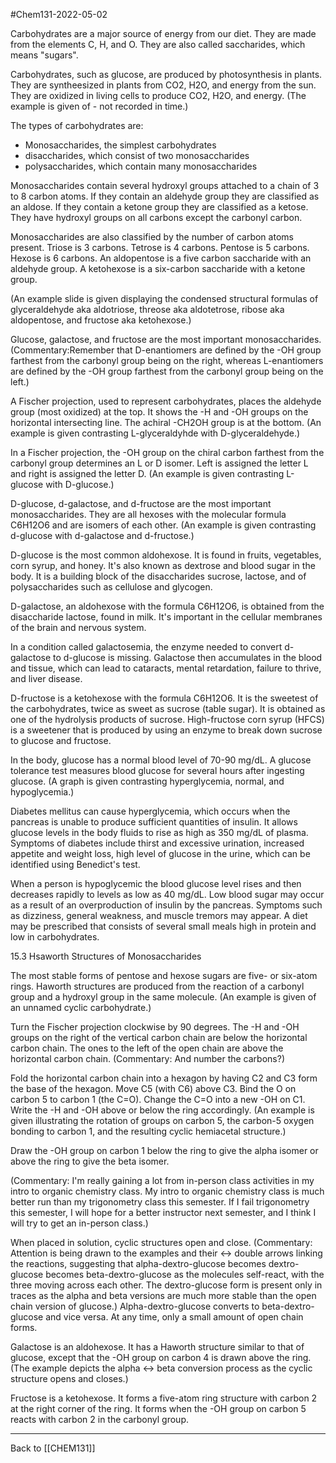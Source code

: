 #Chem131-2022-05-02

Carbohydrates are a major source of energy from our diet.  They are made from the elements C, H, and O.  They are also called saccharides, which means "sugars".

Carbohydrates, such as glucose, are produced by photosynthesis in plants.  They are syntheesized in plants from CO2, H2O, and energy from the sun.  They are oxidized in living cells to produce CO2, H2O, and energy.  (The example is given of - not recorded in time.)

The types of carbohydrates are:
 * Monosaccharides, the simplest carbohydrates
 * disaccharides, which consist of two monosaccharides
 * polysaccharides, which contain many monosaccharides

Monosaccharides contain several hydroxyl groups attached to a chain of 3 to 8 carbon atoms.  If they contain an aldehyde group they are classified as an aldose.  If they contain a ketone group they are classified as a ketose.  They have hydroxyl groups on all carbons except the carbonyl carbon.

Monosaccharides are also classified by the number of carbon atoms present.  Triose is 3 carbons.  Tetrose is 4 carbons.  Pentose is 5 carbons.  Hexose is 6 carbons.  An aldopentose is a five carbon saccharide with an aldehyde group.  A ketohexose is a six-carbon saccharide with a ketone group.

(An example slide is given displaying the condensed structural formulas of glyceraldehyde aka aldotriose, threose aka aldotetrose, ribose aka aldopentose, and fructose aka ketohexose.)

Glucose, galactose, and fructose are the most important monosaccharides.  (Commentary:Remember that D-enantiomers are defined by the -OH group farthest from the carbonyl group being on the right, whereas L-enantiomers are defined by the -OH group farthest from the carbonyl group being on the left.)

A Fischer projection, used to represent carbohydrates, places the aldehyde group (most oxidized) at the top.  It shows the -H and -OH groups on the horizontal intersecting line.  The achiral -CH2OH group is at the bottom.  (An example is given contrasting L-glyceraldyhde with D-glyceraldehyde.)

In a Fischer projection, the -OH group on the chiral carbon farthest from the carbonyl group determines an L or D isomer.  Left is assigned the letter L and right is assigned the letter D.  (An example is given contrasting L-glucose with D-glucose.)

D-glucose, d-galactose, and d-fructose are the most important monosaccharides.  They are all hexoses with the molecular formula C6H12O6 and are isomers of each other.  (An example is given contrasting d-glucose with d-galactose and d-fructose.)

D-glucose is the most common aldohexose.  It is found in fruits, vegetables, corn syrup, and honey.  It's also known as dextrose and blood sugar in the body.  It is a building block of the disaccharides sucrose, lactose, and of polysaccharides such as cellulose and glycogen.

D-galactose, an aldohexose with the formula C6H12O6, is obtained from the disaccharide lactose, found in milk.  It's important in the cellular membranes of the brain and nervous system.

In a condition called galactosemia, the enzyme needed to convert d-galactose to d-glucose is missing.  Galactose then accumulates in the blood and tissue, which can lead to cataracts, mental retardation, failure to thrive, and liver disease.

D-fructose is a ketohexose with the formula C6H12O6.  It is the sweetest of the carbohydrates, twice as sweet as sucrose (table sugar).  It is obtained as one of the hydrolysis products of sucrose.  High-fructose corn syrup (HFCS) is a sweetener that is produced by using an enzyme to break down sucrose to glucose and fructose.

In the body, glucose has a normal blood level of 70-90 mg/dL.  A glucose tolerance test measures blood glucose for several hours after ingesting glucose.  (A graph is given contrasting hyperglycemia, normal, and hypoglycemia.)

Diabetes mellitus can cause hyperglycemia, which occurs when the pancreas is unable to produce sufficient quantities of insulin.  It allows glucose levels in the body fluids to rise as high as 350 mg/dL of plasma.  Symptoms of diabetes include thirst and excessive urination, increased appetite and weight loss, high level of glucose in the urine, which can be identified using Benedict's test.

When a person is hypoglycemic the blood glucose level rises and then decreases rapidly to levels as low as 40 mg/dL.  Low blood sugar may occur as a result of an overproduction of insulin by the pancreas.  Symptoms such as dizziness, general weakness, and muscle tremors may appear.  A diet may be prescribed that consists of several small meals high in protein and low in carbohydrates.

15.3 Hsaworth Structures of Monosaccharides

The most stable forms of pentose and hexose sugars are five- or six-atom rings.  Haworth structures are produced from the reaction of a carbonyl group and a hydroxyl group in the same molecule.  (An example is given of an unnamed cyclic carbohydrate.)

Turn the Fischer projection clockwise by 90 degrees.  The -H and -OH groups on the right of the vertical carbon chain are below the horizontal carbon chain.  The ones to the left of the open chain are above the horizontal carbon chain. (Commentary: And number the carbons?)

Fold the horizontal carbon chain into a hexagon by having C2 and C3 form the base of the hexagon. Move C5 (with C6) above C3.  Bind the O on carbon 5 to carbon 1 (the C=O).  Change the C=O into a new -OH on C1.  Write the -H and -OH above or below the ring accordingly.  (An example is given illustrating the rotation of groups on carbon 5, the carbon-5 oxygen bonding to carbon 1, and the resulting cyclic hemiacetal structure.)

Draw the -OH group on carbon 1 below the ring to give the alpha isomer or above the ring to give the beta isomer.

(Commentary:  I'm really gaining a lot from in-person class activities in my intro to organic chemistry class.  My intro to organic chemistry class is much better run than my trigonometry class this semester.  If I fail trigonometry this semester, I will hope for a better instructor next semester, and I think I will try to get an in-person class.)

When placed in solution, cyclic structures open and close.  (Commentary:  Attention is being drawn to the examples and their <-> double arrows linking the reactions, suggesting that alpha-dextro-glucose becomes dextro-glucose becomes beta-dextro-glucose as the molecules self-react, with the three moving across each other.  The dextro-glucose form is present only in traces as the alpha and beta versions are much more stable than the open chain version of glucose.)  Alpha-dextro-glucose converts to beta-dextro-glucose and vice versa.  At any time, only a small amount of open chain forms.

Galactose is an aldohexose.  It has a Haworth structure similar to that of glucose, except that the -OH group on carbon 4 is drawn above the ring.  (The example depicts the alpha <-> beta conversion process as the cyclic structure opens and closes.)

Fructose is a ketohexose.  It forms a five-atom ring structure with carbon 2 at the right corner of the ring.  It forms when the -OH group on carbon 5 reacts with carbon 2 in the carbonyl group.

---
Back to [[CHEM131]]
